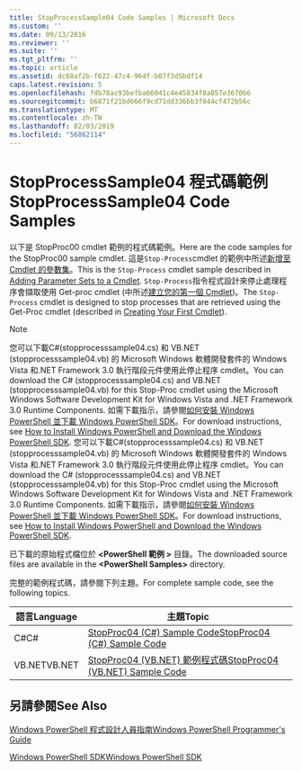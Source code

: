 ```yaml
---
title: StopProcessSample04 Code Samples | Microsoft Docs
ms.custom: ''
ms.date: 09/13/2016
ms.reviewer: ''
ms.suite: ''
ms.tgt_pltfrm: ''
ms.topic: article
ms.assetid: dc68af2b-f622-47c4-964f-b07f3d5bdf14
caps.latest.revision: 5
ms.openlocfilehash: fdb78ac93befba66041c4e45834f8a857e3670b6
ms.sourcegitcommit: b6871f21bd666f9cd71dd336bb3f844cf472b56c
ms.translationtype: MT
ms.contentlocale: zh-TW
ms.lasthandoff: 02/03/2019
ms.locfileid: "56862114"
---
```

# <a name="stopprocesssample04-code-samples"></a><span data-ttu-id="a8c12-102">StopProcessSample04 程式碼範例</span><span class="sxs-lookup"><span data-stu-id="a8c12-102">StopProcessSample04 Code Samples</span></span>

<span data-ttu-id="a8c12-103">以下是 StopProc00 cmdlet 範例的程式碼範例。</span><span class="sxs-lookup"><span data-stu-id="a8c12-103">Here are the code samples for the StopProc00 sample cmdlet.</span></span> <span data-ttu-id="a8c12-104">這是`Stop-Process`cmdlet 的範例中所述[新增至 Cmdlet 的參數集](../cmdlet/adding-parameter-sets-to-a-cmdlet.md)。</span><span class="sxs-lookup"><span data-stu-id="a8c12-104">This is the `Stop-Process` cmdlet sample described in [Adding Parameter Sets to a Cmdlet](../cmdlet/adding-parameter-sets-to-a-cmdlet.md).</span></span> <span data-ttu-id="a8c12-105">`Stop-Process`指令程式設計來停止處理程序會擷取使用 Get-proc cmdlet (中所述[建立您的第一個 Cmdlet](../cmdlet/creating-a-cmdlet-without-parameters.md))。</span><span class="sxs-lookup"><span data-stu-id="a8c12-105">The `Stop-Process` cmdlet is designed to stop processes that are retrieved using the Get-Proc cmdlet (described in [Creating Your First Cmdlet](../cmdlet/creating-a-cmdlet-without-parameters.md)).</span></span>

> [!NOTE]
> <span data-ttu-id="a8c12-106">您可以下載C#(stopprocesssample04.cs) 和 VB.NET (stopprocesssample04.vb) 的 Microsoft Windows 軟體開發套件的 Windows Vista 和.NET Framework 3.0 執行階段元件使用此停止程序 cmdlet。</span><span class="sxs-lookup"><span data-stu-id="a8c12-106">You can download the C# (stopprocesssample04.cs) and VB.NET (stopprocesssample04.vb) for this Stop-Proc cmdlet using the Microsoft Windows Software Development Kit for Windows Vista and .NET Framework 3.0 Runtime Components.</span></span> <span data-ttu-id="a8c12-107">如需下載指示，請參閱[如何安裝 Windows PowerShell 並下載 Windows PowerShell SDK](/powershell/developer/installing-the-windows-powershell-sdk)。</span><span class="sxs-lookup"><span data-stu-id="a8c12-107">For download instructions, see [How to Install Windows PowerShell and Download the Windows PowerShell SDK](/powershell/developer/installing-the-windows-powershell-sdk).</span></span>
> <span data-ttu-id="a8c12-108">您可以下載C#(stopprocesssample04.cs) 和 VB.NET (stopprocesssample04.vb) 的 Microsoft Windows 軟體開發套件的 Windows Vista 和.NET Framework 3.0 執行階段元件使用此停止程序 cmdlet。</span><span class="sxs-lookup"><span data-stu-id="a8c12-108">You can download the C# (stopprocesssample04.cs) and VB.NET (stopprocesssample04.vb) for this Stop-Proc cmdlet using the Microsoft Windows Software Development Kit for Windows Vista and .NET Framework 3.0 Runtime Components.</span></span> <span data-ttu-id="a8c12-109">如需下載指示，請參閱[如何安裝 Windows PowerShell 並下載 Windows PowerShell SDK](/powershell/developer/installing-the-windows-powershell-sdk)。</span><span class="sxs-lookup"><span data-stu-id="a8c12-109">For download instructions, see [How to Install Windows PowerShell and Download the Windows PowerShell SDK](/powershell/developer/installing-the-windows-powershell-sdk).</span></span>
>
> <span data-ttu-id="a8c12-110">已下載的原始程式檔位於 **\<PowerShell 範例 >** 目錄。</span><span class="sxs-lookup"><span data-stu-id="a8c12-110">The downloaded source files are available in the **\<PowerShell Samples>** directory.</span></span>

<span data-ttu-id="a8c12-111">完整的範例程式碼，請參閱下列主題。</span><span class="sxs-lookup"><span data-stu-id="a8c12-111">For complete sample code, see the following topics.</span></span>

|<span data-ttu-id="a8c12-112">語言</span><span class="sxs-lookup"><span data-stu-id="a8c12-112">Language</span></span>|<span data-ttu-id="a8c12-113">主題</span><span class="sxs-lookup"><span data-stu-id="a8c12-113">Topic</span></span>|
|--------------|-----------|
|<span data-ttu-id="a8c12-114">C#</span><span class="sxs-lookup"><span data-stu-id="a8c12-114">C#</span></span>|[<span data-ttu-id="a8c12-115">StopProc04 (C#) Sample Code</span><span class="sxs-lookup"><span data-stu-id="a8c12-115">StopProc04 (C#) Sample Code</span></span>](./stopprocesssample04-csharp-sample-code.md)|
|<span data-ttu-id="a8c12-116">VB.NET</span><span class="sxs-lookup"><span data-stu-id="a8c12-116">VB.NET</span></span>|[<span data-ttu-id="a8c12-117">StopProc04 (VB.NET) 範例程式碼</span><span class="sxs-lookup"><span data-stu-id="a8c12-117">StopProc04 (VB.NET) Sample Code</span></span>](./stopprocesssample04-vb-net-sample-code.md)|

## <a name="see-also"></a><span data-ttu-id="a8c12-118">另請參閱</span><span class="sxs-lookup"><span data-stu-id="a8c12-118">See Also</span></span>

[<span data-ttu-id="a8c12-119">Windows PowerShell 程式設計人員指南</span><span class="sxs-lookup"><span data-stu-id="a8c12-119">Windows PowerShell Programmer's Guide</span></span>](./windows-powershell-programmer-s-guide.md)

[<span data-ttu-id="a8c12-120">Windows PowerShell SDK</span><span class="sxs-lookup"><span data-stu-id="a8c12-120">Windows PowerShell SDK</span></span>](../windows-powershell-reference.md)